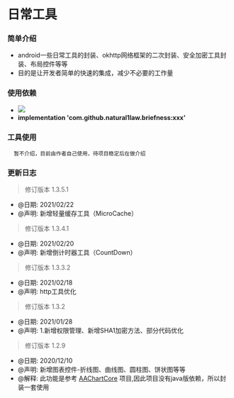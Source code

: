 日常工具
======

### 简单介绍
  * android一些日常工具的封装、okhttp网络框架的二次封装、安全加密工具封装、布局控件等等
  * 目的是让开发者简单的快速的集成，减少不必要的工作量

### 使用依赖
  * ![](https://jitpack.io/v/natural1law/briefness.svg "")
  * **implementation 'com.github.natural1law.briefness:xxx'**

### 工具使用
  ```
    暂不介绍，目前由作者自己使用，待项目稳定后在做介绍
  ```

### 更新日志
  
  > 修订版本 1.3.5.1
  * @日期: 2021/02/22
  * @声明: 新增轻量缓存工具（MicroCache）
  
  > 修订版本 1.3.4.1
  * @日期: 2021/02/20
  * @声明: 新增倒计时器工具（CountDown）
  
  > 修订版本 1.3.3.2
  * @日期: 2021/02/18
  * @声明: http工具优化
 
  > 修订版本 1.3.2
  * @日期: 2021/01/28
  * @声明: 1.新增权限管理、新增SHA1加密方法、部分代码优化

  > 修订版本 1.2.9
  * @日期: 2020/12/10
  * @声明: 新增图表控件-折线图、曲线图、圆柱图、饼状图等等
  * @解释: 此功能是参考 [AAChartCore](https://github.com/AAChartModel/AAChartCore "AAChartCore")  项目,因此项目没有java版依赖，所以封装一套使用
